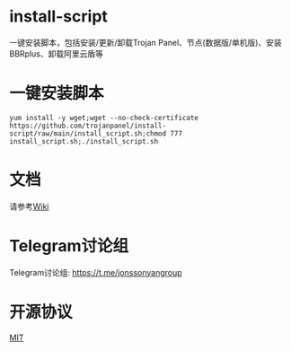 # install-script

一键安装脚本，包括安装/更新/卸载Trojan Panel、节点(数据版/单机版)、安装BBRplus、卸载阿里云盾等

# 一键安装脚本

```shell
yum install -y wget;wget --no-check-certificate https://github.com/trojanpanel/install-script/raw/main/install_script.sh;chmod 777 install_script.sh;./install_script.sh
```

# 文档

请参考[Wiki](https://github.com/trojanpanel/install-script/wiki)

# Telegram讨论组

Telegram讨论组: https://t.me/jonssonyangroup

# 开源协议

[MIT](./LICENSE)